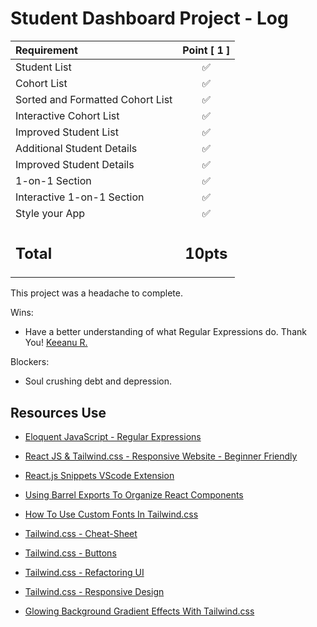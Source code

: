 # Student Dashboard Project - Log

| Requirement                      |  Point [ 1 ]   |
| :------------------------------- | :------------: |
| Student List                     |       ✅       |
| Cohort List                      |       ✅       |
| Sorted and Formatted Cohort List |       ✅       |
| Interactive Cohort List          |       ✅       |
| Improved Student List            |       ✅       |
| Additional Student Details       |       ✅       |
| Improved Student Details         |       ✅       |
| 1-on-1 Section                   |       ✅       |
| Interactive 1-on-1 Section       |       ✅       |
| Style your App                   |       ✅       |
| <h2>Total</h2>                   | <h2>10pts</h2> |

This project was a headache to complete.

Wins:

- Have a better understanding of what Regular Expressions do. Thank You! [Keeanu R.](https://github.com/Kayrod23)

Blockers:

- Soul crushing debt and depression.

## Resources Use

- [Eloquent JavaScript - Regular Expressions](https://eloquentjavascript.net/09_regexp.html)

- [React JS & Tailwind.css - Responsive Website - Beginner Friendly](https://youtu.be/ZU-drSVodBw)

- [React.js Snippets VScode Extension](https://github.com/ults-io/vscode-react-javascript-snippets/blob/HEAD/docs/Snippets.md)

- [Using Barrel Exports To Organize React Components](https://blog.logrocket.com/using-barrel-exports-organize-react-components/)

- [How To Use Custom Fonts In Tailwind.css](https://blog.logrocket.com/how-to-use-custom-fonts-tailwind-css/)

- [Tailwind.css - Cheat-Sheet](https://nerdcave.com/tailwind-cheat-sheet)

- [Tailwind.css - Buttons](https://devdojo.com/tailwindcss/buttons#_)

- [Tailwind.css - Refactoring UI](https://github.com/Chetan11-dev/refactoring-ui-book/blob/main/Steve_Schoger_Adam_Wathan_Refactoring_UI.pdf)

- [Tailwind.css - Responsive Design](https://tailwindcss.com/docs/responsive-design)

- [Glowing Background Gradient Effects With Tailwind.css](https://youtu.be/5W6kEP65AH4)
